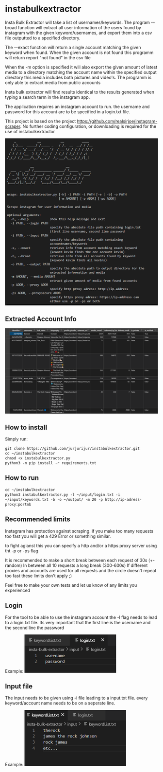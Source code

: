 # instabulkextractor
Insta Bulk Extractor will take a list of usernames/keywords. The program --broad function will extract all user information of the users found by instagram with the given keyword/usernames, and export them into a csv file outputted to a specified directory. 

The --exact function will return a single account matching the given keyword when found. When the given account is not found this programm will return report "not found" in the csv file

When the -m option is specified it will also export the given amount of latest media to a directory matching the account name within the specified output directory
this media includes both pictures and video's. The programm is only able to extract media from public accounts

Insta bulk extractor will find results identical to the results generated when typing a search term in the instagram app. 

The application requires an instagram account to run. the username and password for this account are to be specified in a login.txt file. 

This project is based on the project https://github.com/realsirjoe/instagram-scraper. 
No further coding configuration, or downloading is required for the use of instabulkextractor

<img src="images/instabulkextractor.png" height="550px">

## Extracted Account Info
<img src="images/result.png" width='600px'>

## How to install
Simply run:
```
git clone https://github.com/jurjurijur/instabulkextractor.git
cd ~/instabulkextractor
chmod +x instabulkextractor.py
python3 -m pip install -r requirements.txt
```

## How to run
```
cd ~/instabulkextractor
python3 instabulkextractor.py -l ~/input/login.txt -i ~/input/keywords.txt -b -o ~/output/ -m 20 -p http://ip-adress-proxy:portnb
```
## Recommended limits 
Instagram has protection against scraping. 
if you make too many requests too fast you will get a 429 Error or something similar. 

to fight agianst this you can specify a http and/or a https proxy server using tht -p or -ps flag

It is recommended to make a short break between each request of 30s (+- random)
In between all 10 requests a long break (300-600s)
If different proxies and accounts are used for all requests and the circle doesn't repeat too fast these limits don't apply ;)

Feel free to make your own tests and let us know of any limits you experienced

## Login
For the tool to be able to use the instagram account the -l flag needs to lead to a login.txt file.
Its very important that the first line is the username and the second line the password 

Example: 
<img src="images/example-logintxt.png">

## Input file 
The input needs to be given using -i file leading to a input.txt file. every keyword/account name needs to be on a seperate line.

Example:
<img src="images/example-imputlist.png">

